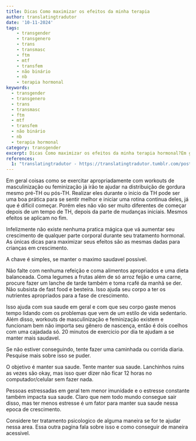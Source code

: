 ```yaml
---
title: Dicas Como maximizar os efeitos da minha terapia
author: translatingtradutor
date: '10-11-2024'
tags:
    - transgender
    - transgenero
    - trans
    - transmasc
    - ftm
    - mtf
    - transfem
    - não binário
    - nb
    - terapia hormonal
keywords:
  - transgender
  - transgenero
  - trans
  - transmasc
  - ftm
  - mtf
  - transfem
  - não binário
  - nb
  - terapia hormonal
category: transgender
excerpt: Dicas Como maximizar os efeitos da minha terapia hormonal?Em geral coisas como se exercitar apropriadamente com workouts de masculinização ou femini...
references:
  1: "translatingtradutor - https://translatingtradutor.tumblr.com/post/766774537304129536/dicas-como-maximizar-os-efeitos-da-minha-terapia"
---
```


Em geral coisas como se exercitar apropriadamente com workouts de masculinização ou feminização já irão te ajudar na distribuição de gordura mesmo pré-TH ou pós-TH. Realizar eles durante o inicio da TH pode ser uma boa prática para se sentir melhor e iniciar uma rotina continua deles, já que é dificil começar. Porém eles não vão ser muito diferentes de começar depois de um tempo de TH, depois da parte de mudanças iniciais. Mesmos efeitos se aplicam no fim.

Infelizmente não existe nenhuma pratica mágica que vá aumentar seu crescimento de qualquer parte corporal durante seu tratamento hormonal. As únicas dicas para maximizar seus efeitos são as mesmas dadas para crianças em crescimento.

A chave é simples, se manter o maximo saudavel possivel.

Não falte com nenhuma refeição e coma alimentos apropriados e uma dieta balanceada. Coma legumes a frutas além de só arroz feijão e uma carne, procure fazer um lanche de tarde também e toma rcafé da manhã se der. Não subsista de fast food e besteira. Isso ajuda seu corpo a ter os nutrientes apropriados para a fase de crescimento.

Isso ajuda com sua saude em geral e com que seu corpo gaste menos tempo lidando com os problemas que vem de um estilo de vida sedentario. Além disso, workouts de masculinização e feminização existem e funcionam bem não importa seu gênero de nascença, então é dois coelhos com uma cajadada só. 20 minutos de exercicio por dia te ajudam a se manter mais saudavel.

Se não estiver conseguindo, tente fazer uma caminhada ou corrida diaria. Pesquise mais sobre isso se puder.

O objetivo é manter sua saude. Tente manter sua saude. Lanchinhos ruins as vezes são okay, mas isso quer dizer não ficar 12 horas no computador/celular sem fazer nada.

Pessoas estressadas em geral tem menor imunidade e o estresse constante também impacta sua saude. Claro que nem todo mundo consegue sair disso, mas ter menos estresse é um fator para manter sua saude nessa epoca de crescimento.

Considere ter tratamento psicologico de alguma maneira se for te ajudar nessa area. Essa outra pagina fala sobre isso e como conseguir de maneira acessivel.